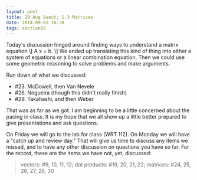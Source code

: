 ```yaml
---
layout: post
title: 29 Aug &sect; 1.3 Matrices
date: 2014-09-03 16:30
tags: section02
---
```


Today's discussion hinged around finding ways to understand a matrix equation
\\[ A x = b. \\]
We ended up translating this kind of thing into either a system of equations or
a linear combination equation. Then we could use some geometric reasoning to
solve problems and make arguments.

Run down of what we discussed:

  * \#23. McDowell, then Van Nevele
  * \#26. Nogueira (though this didn't really finish)
  * \#29. Takahashi, and then Weber

That was as far as we got. I am beginning to be a little concerned about the
pacing in class. It is my hope that we all show up a little better prepared to
give presentations and ask questions.


On Friday we will go to the lab for class (WRT 112).
On Monday we will have a "catch up and review day." That will give us time to
discuss any items we missed, and to have any other discussion on questions you
have so far. For the record, these are the items we have not, yet, discussed:

> vectors: #9, 10, 11, 12; dot products: #19, 20, 21, 22;
> matrices: #24, 25, 26, 27, 28, 30
